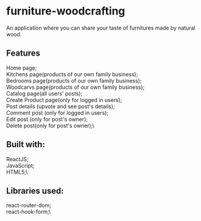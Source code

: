 # furniture-woodcrafting

An application where you can share your taste of furnitures made by natural wood.

## Features

Home page;\
Kitchens page(products of our own family business);\
Bedrooms page(products of our own family business);\
Woodcarvs page(products of our own family business);\
Catalog page(all users' posts);\
Create Product page(only for logged in users);\
Post details (upvote and see post's details);\
Comment post (only for logged in users);\
Edit post (only for post's owner);\
Delete post(only for post's owner);\

## Built with:

ReactJS;\
JavaScript;\
HTML5;\

## Libraries used:

react-router-dom;\
react-hook-form;\